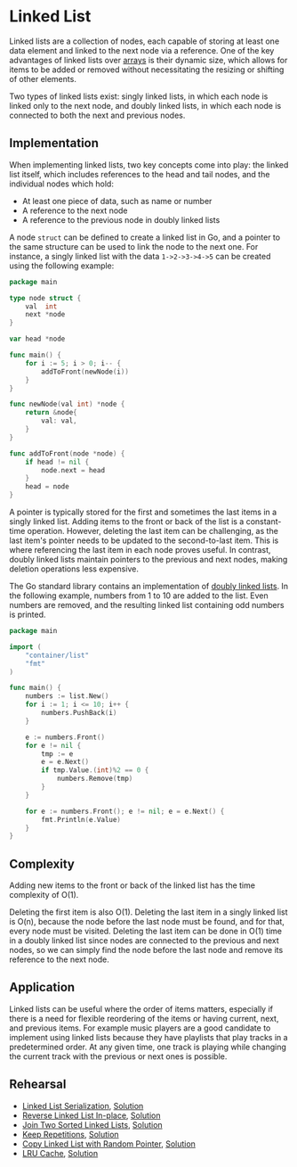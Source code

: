 # Linked List

Linked lists are a collection of nodes, each capable of storing at least one data element and linked to the next node via a reference. One of the key advantages of linked lists over [arrays](../array) is their dynamic size, which allows for items to be added or removed without necessitating the resizing or shifting of other elements.

Two types of linked lists exist: singly linked lists, in which each node is linked only to the next node, and doubly linked lists, in which each node is connected to both the next and previous nodes.

## Implementation

When implementing linked lists, two key concepts come into play: the linked list itself, which includes references to the head and tail nodes, and the individual nodes which hold:

* At least one piece of data, such as name or number
* A reference to the next node
* A reference to the previous node in doubly linked lists

A node `struct` can be defined to create a linked list in Go, and a pointer to the same structure can be used to link the node to the next one. For instance, a singly linked list with the data `1->2->3->4->5` can be created using the following example:

```Go
package main

type node struct {
	val  int
	next *node
}

var head *node

func main() {
	for i := 5; i > 0; i-- {
		addToFront(newNode(i))
	}
}

func newNode(val int) *node {
	return &node{
		val: val,
	}
}

func addToFront(node *node) {
	if head != nil {
		node.next = head
	}
	head = node
}
```

A pointer is typically stored for the first and sometimes the last items in a singly linked list. Adding items to the front or back of the list is a constant-time operation. However, deleting the last item can be challenging, as the last item's pointer needs to be updated to the second-to-last item. This is where referencing the last item in each node proves useful. In contrast, doubly linked lists maintain pointers to the previous and next nodes, making deletion operations less expensive.

The Go standard library contains an implementation of [doubly linked lists](https://golang.org/pkg/container/list/). In the following example, numbers from 1 to 10 are added to the list. Even numbers are removed, and the resulting linked list containing odd numbers is printed.

```Go
package main

import (
	"container/list"
	"fmt"
)

func main() {
	numbers := list.New()
	for i := 1; i <= 10; i++ {
		numbers.PushBack(i)
	}

	e := numbers.Front()
	for e != nil {
		tmp := e
		e = e.Next()
		if tmp.Value.(int)%2 == 0 {
			numbers.Remove(tmp)
		}
	}

	for e := numbers.Front(); e != nil; e = e.Next() {
		fmt.Println(e.Value)
	}
}
```

## Complexity

Adding new items to the front or back of the linked list has the time complexity of O(1).

Deleting the first item is also O(1). Deleting the last item in a singly linked list is O(n), because the node before the last node must be found, and for that, every node must be visited. Deleting the last item can be done in O(1) time in a doubly linked list since nodes are connected to the previous and next nodes, so we can simply find the node before the last node and remove its reference to the next node.

## Application

Linked lists can be useful where the order of items matters, especially if there is a need for flexible reordering of the items or having current, next, and previous items. For example music players are a good candidate to implement using linked lists because they have playlists that play tracks in a predetermined order. At any given time, one track is playing while changing the current track with the previous or next ones is possible.

## Rehearsal

* [Linked List Serialization](./serialization_test.go), [Solution](./serialization.go)
* [Reverse Linked List In-place](./reverse_in_place_test.go), [Solution](./reverse_in_place.go)
* [Join Two Sorted Linked Lists](./join_sorted_lists_test.go), [Solution](./join_sorted_lists.go)
* [Keep Repetitions](./keep_repetitions_test.go), [Solution](./keep%20repetitions.go)
* [Copy Linked List with Random Pointer](./copy_linklist_with_random_pointer_test.go), [Solution](./copy_linklist_with_random_pointer.go)
* [LRU Cache](./lru_cache_test.go), [Solution](./lru_cache.go)
